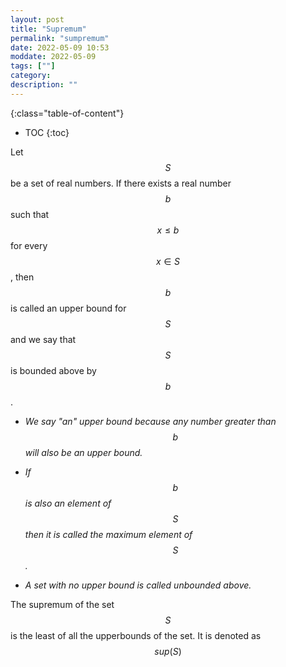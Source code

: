 ```yaml
---
layout: post
title: "Supremum"
permalink: "sumpremum"
date: 2022-05-09 10:53
moddate: 2022-05-09
tags: [""]
category:
description: ""
---
```


{:class="table-of-content"}
* TOC 
{:toc}

Let $$S$$ be a set of real numbers. If there exists a real number $$b$$ such
that $$x\leq b$$ for every $$x \in S$$, then $$b$$ is called an upper bound for
$$S$$ and we say that $$S$$ is bounded above by $$b$$. 

* *We say "an" upper bound because any number greater than $$b$$ will also be an
upper bound.*

* *If $$b$$ is also an element of $$S$$ then it is called the maximum element of
  $$S$$.*

* *A set with no upper bound is called unbounded above.*

The supremum of the set $$S$$ is the least of all the upperbounds of the set. It
is denoted as $$sup(S)$$
